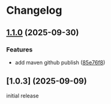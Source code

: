 # Changelog

## [1.1.0](https://github.com/invokation-games/kotlin-sdk/compare/v1.0.3...v1.1.0) (2025-09-30)


### Features

* add maven github publish ([85e76f8](https://github.com/invokation-games/kotlin-sdk/commit/85e76f80285f968f27445272c60c668a94464ce7))

## [1.0.3] (2025-09-09)

initial release
